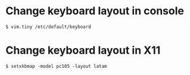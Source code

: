 # Change keyboard layout in console
```shell
$ vim.tiny /etc/default/keyboard
```

# Change keyboard layout in X11
```shell
$ setxkbmap -model pc105 -layout latam
```
